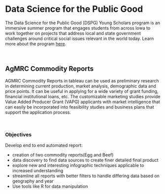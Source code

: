 # Data Science for the Public Good

The Data Science for the Public Good (DSPG) Young Scholars program is an immersive summer program that engages students from across Iowa to work together on projects that address local and state government challenges around critical social issues relevant in the world today. Learn more about the program [here](https://dspg.iastate.edu/).

<br>

## AgMRC Commodity Reports
AGMRC Commodity Reports in tableau can be used as preliminary research in determining current production, market analysis, demographic data and price points. It can be useful in applying for a wide variety of grant funding, financial institutional loans, etc. The customizable marketing studies provide Value Added Producer Grant (VAPG) applicants with market intelligence that can easily be incorporated into feasibility studies and business plans that support the application process.

<br>

### **Objectives**

Develop end to end automated report:
- creation of two commodity reports(Egg and Beef)
- data discovery to find data sources to create finer detailed final product
- explore new and interesting infographic techniques applicable to increased understanding
- streamline all reports with better filters to handle differing data based on geography and year
- Use tools like R for data manipulation


<br>
